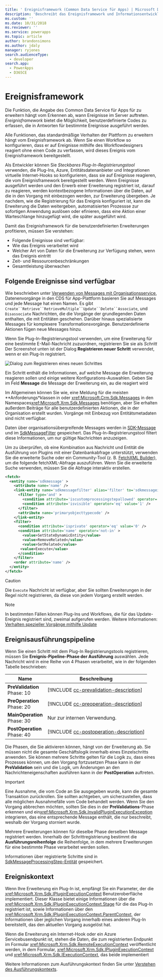 ```yaml
---
title: ' Ereignisframework (Common Data Service für Apps) | Microsoft Docs'
description: 'Beschreibt das Ereignisframework und Informationsentwickler sollten wissen, wenn sie damit arbeiten.'
ms.custom: ''
ms.date: 10/31/2018
ms.reviewer: ''
ms.service: powerapps
ms.topic: article
author: brandonsimons
ms.author: jdaly
manager: ryjones
search.audienceType:
  - developer
search.app:
  - PowerApps
  - D365CE
---
```

# <a name="event-framework"></a>Ereignisframework

<!-- Re-write from
https://docs.microsoft.com/dynamics365/customer-engagement/developer/introduction-event-framework
https://docs.microsoft.com/dynamics365/customer-engagement/developer/event-execution-pipeline

See notes at https://microsoft-my.sharepoint.com/:w:/p/jdaly/EfmTW7DQXNREuqj1s7tBtIIB4VZmvasZ1Nsbl4F5zlD1ZQ?e=FNlBmr 


Make sure to call out the changes due to the legacy update messages. That information was moved.

See 
https://docs.microsoft.com/dynamics365/customer-engagement/developer/org-service/perform-specialized-operations-using-update#impact-of-this-change-on-plug-ins

https://docs.microsoft.com/dynamics365/customer-engagement/developer/org-service/perform-specialized-operations-using-update#impact-of-this-change-on-workflows


-->

Die Funktion, die Angabe des Common Data Service für Apps für zu erweitern hängt vom Erkennen ab, wann Ereignisse im Server auftreten. *Ereignisframework* bietet die Möglichkeit, benutzerdefinierte Codes zu erfassen, die in Antworten für bestimmte Ereignisse ausgeführt werden. 

Alle Funktionen, das standardmäßige Verhalten der Plattform zu erweitern hängt vom Ereignisframework ab. Wenn Sie einen Workflow so konfigurieren, dass er auf Ereignisse mithilfe des Workflowdesigners reagiert ohne einen Code zu verfassen, wird dieses Ereignis vom Ereignisframework bereitgestellt. 

Als Entwickler können Sie *Steckbares Plug-In-Registrierungstool* verwenden, die Plug-Ins, Azure, Entitätsdatenanbieter und Integrationen virtuelle Internet-Hooks so konfigurieren, dass sie auf Ereignisse reagieren, die vom Ereignisframework bereitgestellt werden. Wenn Ereignisse ausgeführt werden und den Erwerb einer Erweiterung registriert ist, darauf zu reagieren, werden kontextbezogene Informationen über die Daten, auf die in den Vorgang mit einbezogen werden, zur Erweiterung übergeben. Je nachdem, wie die Registrierung für das Ereignis konfiguriert ist, kann die Erweiterung die Daten weitergeben, automatisierten Prozessse zur sofortigen Anwendung auslösen oder efinieren, dass eine Aktion einer Warteschlange hinzugefügt wird, die später ausgeführt wird.

Damit das Ereignisframework für die benutzerdefinierten Erweiterungen profitieren, müssen Sie verstehen:

 - Folgende Ereignisse sind verfügbar:
 - Wie das Ereignis verarbeitet wird
 - Welcher Art von Daten für die Erweiterung zur Verfügung stehen, wenn das Ereignis eintritt
 - Zeit- und Ressourcenbeschränkungen
 - Gesamtleistung überwachen

## <a name="available-events"></a>Folgende Ereignisse sind verfügbar

Wie beschrieben unter [Verwenden von Messages mit Organisationsservice](org-service/use-messages.md), Datenenvorgänge in den CDS für App-Plattform basieren Sie auf Messages und jede Message hat einen Namen. Es gibt `Create``Retrieve``RetrieveMultiple``Update``Delete``Associate`, und `Disassociate` Nachrichten, die die Vorgänge der grundlegenden Daten enthalten, die mit Entitäten geschehen. Darüber hinaus spezialisierte Messages für komplexere Transformationsvorgänge. Benutzerdefinierte Aktionen fügen neue Messages hinzu.

Wenn Sie Plug-In-Registrierungstool verwenden, um eine Erweiterung für eine bestimmte E-Mail-Nachricht zuzuordnen, registrieren Sie sie als *Schritt* Der Screenshot unten ist der Dialog **Registrieren neuer Schritt** verwendet, wenn er ein Plug-In  registriert.

![Dialog zum Registrieren eines neuen Schrittes](media/register-new-step-plug-in.png)

Ein Schritt enthält die Informationen, auf welche Message die Erweiterung reagieren sollen und einige weitere Konfigurations-Auswahlen. Geben Sie im Feld **Message** die Message der Erweiterung ein, au die reagiert wird

Im Allgemeinen können Sie wie, eine Meldung für die meisten **Anforderungs*klassen in oder <xref:Microsoft.Crm.Sdk.Messages> in den Namespaces<xref:Microsoft.Xrm.Sdk.Messages> benötigen, aber Sie erhalten außerdem Beiträge für alle benutzerdefinierten Aktionen, die in der Organisation erstellt wurden. Vorgänge mit Einbezug von Entitätsmetadaten sind nicht verfügbar.

Daten über organisationsübergreifende Messages werden in [SDK-Message](reference/entities/sdkmessage.md) und im [SdkMessageFilter](reference/entities/sdkmessagefilter.md) gespeichert. Das Plug-In-Registrierungstool filtert diese Informationen, um nur gültige Nachrichten anzuzeigen.

Um zu überprüfen, ob eine Kombination aus Nachricht und Entität die Ausführung von Plugins mit einer Datenbankabfrage unterstützt, verwenden Sie die erweiterte Suche oder ein Community-Tool (z. B. [FetchXML Builder](http://fxb.xrmtoolbox.com)), um die folgende fetchXML-Abfrage auszuführen. Wenn Sie die erweiterte Suche verwenden, müssen Sie die Abfrage interaktiv erstellen.

```xml
<fetch>
  <entity name='sdkmessage' >
    <attribute name='name' />
    <link-entity name='sdkmessagefilter' alias='filter' to='sdkmessageid' from='sdkmessageid' link-type='inner' >
      <filter type='and' >
        <condition attribute='iscustomprocessingstepallowed' operator='eq' value='1' />
        <condition attribute='isvisible' operator='eq' value='1' />
      </filter>
      <attribute name='primaryobjecttypecode' />
    </link-entity>
    <filter>
      <condition attribute='isprivate' operator='eq' value='0' />
      <condition attribute='name' operator='not-in' >
        <value>SetStateDynamicEntity</value>
        <value>RemoveRelated</value>
        <value>SetRelated</value>
       <value>Execute</value>
      </condition>
    </filter>
    <order attribute='name' />
  </entity>
</fetch>
```

> [!CAUTION]
> Die `Execute` Nachricht ist verfügbar, aber Sie sollten Erweiterungen in der Regel nicht registrieren, da diese von jedem Vorgang erstellt werden.

> [!NOTE]
> In bestimmten Fällen können Plug-Ins und Workflows, die für das Update-Ereignis registriert sind, zweimal aufgerufen werden. Weitere Informationen: [Verhalten spezieller Vorgänge mithilfe Update](special-update-operation-behavior.md)

## <a name="event-execution-pipeline"></a>Ereignisausführungspipeline

Wenn Sie einen Schritt mit dem Plug-In Registrierungstools registrieren, müssen Sie **Ereignis-Pipeline-Phase der Ausführung** auswählen.  Jede Nachricht wird in eine Reihe von 4 Phasen verarbeitet, wie in der folgenden Tabelle beschrieben:

|Name|Beschreibung|
|--|--|
|**PreValidation**<br />Phase: 10|[!INCLUDE [cc-prevalidation-description](../../includes/cc-prevalidation-description.md)]|
|**PreOperation**<br />Phase: 20|[!INCLUDE [cc-preoperation-description](../../includes/cc-preoperation-description.md)]|
|**MainOperation**<br />Phase: 30|Nur zur internen Verwendung.|
|**PostOperation**<br />Phase: 40|[!INCLUDE [cc-postoperation-description](../../includes/cc-postoperation-description.md)]|

Die Phasen, die Sie aktivieren können, hängt von der Erweiterung ab. Sie müssen nicht die gesamte Geschäftslogik innerhalb eines Einzelschritts anwenden. Sie können mehrere Schritte gelten für die Logik zu, dass eines Prozesses können, um den Vorgang fortzusetzen Phase kann in der **PreValidation** sein und die Logik, um Änderungen an den Nachrichteneigenschaften ausführen kann in der **PostOperation** auftreten.

> [!IMPORTANT]
> Eine Ausnahme, die vom Code an Sie ausgegeben wurde, kann die gesamte Transaktion zurückrollen. Sie sollten achtgeben, um sicherzustellen, dass alle möglichen Ausnahmefälle vom Code behandelt werden. Wenn Sie den Vorgang abbrechen möchten, sollten Sie dies in der **PreValidations**-Phase  erkennen und ein<xref:Microsoft.Xrm.Sdk.InvalidPluginExecutionException> integrieren, das eine entsprechende Message enthält, die nur beschreibt, weshalb der Vorgang storniert wurde.

Mehrere Erweiterungen können für dieselbe Phase derselben Message registriert werden. Innerhalb der Schrittregistrierung bestimmt die **Ausführungsreihenfolge** die Reihenfolge, in dem mehrere Erweiterungen für eine bestimmte Phase verarbeitet werden sollen.

Informationen über registrierte Schritte sind in [SdkMessageProcessingStep-Entität](reference/entities/sdkmessageprocessingstep.md) gespeichert.

## <a name="event-context"></a>Ereigniskontext

Wenn Ihre Erweiterung ein Plug-In ist, empfängt Sie ein Parameter, der die <xref:Microsoft.Xrm.Sdk.IPluginExecutionContext> Benutzeroberfläche implementiert. Dieser Klasse bietet einige Informationen über die <xref:Microsoft.Xrm.Sdk.IPluginExecutionContext.Stage> für die das Plug-In registriert ist, sowie Informationen über den <xref:Microsoft.Xrm.Sdk.IPluginExecutionContext.ParentContext>, der Informationen über jeglichen Vorgang innerhalb eines anderen Plug-In bereitstellt, das den aktuellen Vorgang ausgelöst hat.

Wenn die Erweiterung ein Internet-Hook oder ein Azure Servicebusendpunkt ist, stehen die Daten, die zum registrierten Endpunkt im Formular <xref:Microsoft.Xrm.Sdk.RemoteExecutionContext> veröffentlicht werden, in dem Formular, <xref:Microsoft.Xrm.Sdk.IPluginExecutionContext> und <xref:Microsoft.Xrm.Sdk.IExecutionContext>, das beide implementiert

Weitere Informationen zum Ausführungskontext finden Sie unter [Verstehen des Ausführungskontexts](understand-the-data-context.md).